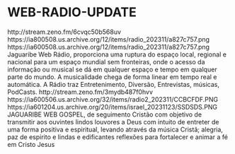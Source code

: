 # WEB-RADIO-UPDATE

<item>
<title>[COLOR silver] JAGUARIBE WEB RÁDIO - RECIFE/PE [/COLOR][COLOR yellow] WEB STREAMING [/COLOR]</title>
<link>http://stream.zeno.fm/6cvqc50b568uv</link>
<thumbnail>https://ia800508.us.archive.org/12/items/radio_202311/a827c757.png</thumbnail>
<fanart>https://ia600508.us.archive.org/12/items/radio_202311/a827c757.png</fanart>
<info>Jaguaribe Web Rádio,  proporciona  uma ruptura do espaço local, regional e nacional para um espaço mundial sem fronteiras, onde o acesso da informação ou musical  se dá em qualquer espaço e tempo em qualquer parte do mundo. A musicalidade chega de forma linear em tempo real e automática. A Rádio traz  Entretenimento, Diversão, Entrevistas, músicas, PodCasts.</info>
</item>

<item>
<title>[COLOR silver] JAGUARIBE WEB GOSPEL - RECIFE/PE [/COLOR][COLOR yellow] WEB STREAMING [/COLOR]</title>
<link>http://stream.zeno.fm/3mydb487f0hvv</link>
<thumbnail>https://ia600506.us.archive.org/32/items/radio2_202311/CCBCFDF.PNG</thumbnail>
<fanart>https://ia601204.us.archive.org/20/items/israel_20231123/SSDSDS.PNG</fanart>
<info>JAGUARIBE  WEB GOSPEL, de seguimento Cristão com objetivo de transmitir aos ouvintes lindos louvores a Deus  com intuito de entreter de uma forma positiva e espiritual, levando através da música Cristã; alegria, paz de espirito e lindas e edificantes reflexões para fortalecer e animar a fé em Cristo Jesus</info>
</item>
